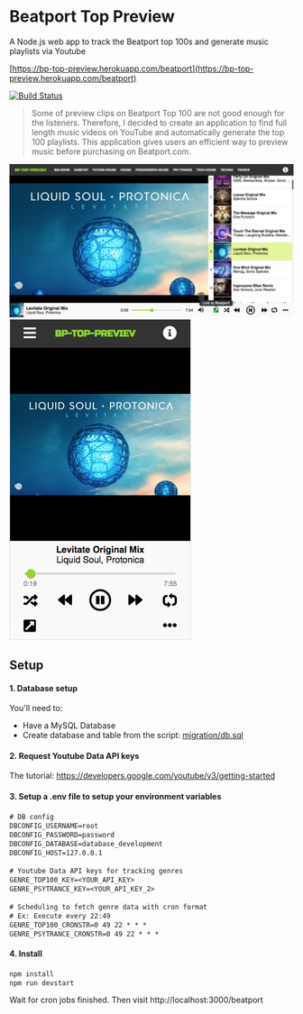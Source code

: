 # Beatport Top Preview

A Node.js web app to track the Beatport top 100s and generate music playlists via Youtube

[https://bp-top-preview.herokuapp.com/beatport](https://bp-top-preview.herokuapp.com/beatport)

[![Build Status](https://travis-ci.com/greent911/beatport-top-preview.svg?token=RsyxacQEXqVr2voXy1sY&branch=master)](https://travis-ci.com/greent911/beatport-top-preview)

>Some of preview clips on Beatport Top 100 are not good enough for the listeners. Therefore, I decided to create an application to find full length music videos on YouTube and automatically generate the top 100 playlists. This application gives users an efficient way to preview music before purchasing on Beatport.com.

![image](https://github.com/greent911/beatport-top-preview/blob/master/bp-top-preview.png)
![image](https://github.com/greent911/beatport-top-preview/blob/master/bp-top-preview-m.png)

## Setup
#### 1. Database setup
You'll need to:
- Have a MySQL Database
- Create database and table from the script: [migration/db.sql](migration/db.sql)
#### 2. Request Youtube Data API keys
The tutorial: https://developers.google.com/youtube/v3/getting-started
#### 3. Setup a .env file to setup your environment variables
```
# DB config
DBCONFIG_USERNAME=root
DBCONFIG_PASSWORD=password
DBCONFIG_DATABASE=database_development
DBCONFIG_HOST=127.0.0.1

# Youtube Data API keys for tracking genres
GENRE_TOP100_KEY=<YOUR_API_KEY>
GENRE_PSYTRANCE_KEY=<YOUR_API_KEY_2>

# Scheduling to fetch genre data with cron format
# Ex: Execute every 22:49
GENRE_TOP100_CRONSTR=0 49 22 * * *
GENRE_PSYTRANCE_CRONSTR=0 49 22 * * *
```
#### 4. Install
```
npm install
npm run devstart
```
Wait for cron jobs finished.
Then visit http://localhost:3000/beatport

